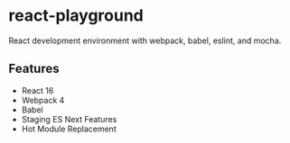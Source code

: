 # react-playground

React development environment with webpack, babel, eslint, and mocha.

## Features

* React 16
* Webpack 4
* Babel
* Staging ES Next Features
* Hot Module Replacement

